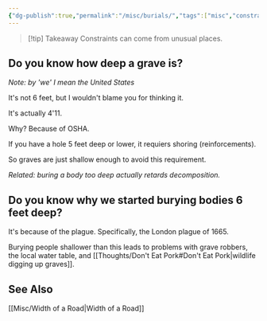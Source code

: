 ```yaml
---
{"dg-publish":true,"permalink":"/misc/burials/","tags":["misc","constraints"],"noteIcon":""}
---
```



>[!tip] Takeaway
>Constraints can come from unusual places.

## Do you know how deep a grave is?

*Note: by 'we' I mean the United States*

It's not 6 feet, but I wouldn't blame you for thinking it.

It's actually 4'11. 

Why? Because of OSHA.

If you have a hole 5 feet deep or lower, it requiers shoring (reinforcements).

So graves are just shallow enough to avoid this requirement.

*Related: buring a body too deep actually retards decomposition.*

## Do you know why we started burying bodies 6 feet deep?

It's because of the plague. Specifically, the London plague of 1665. 

Burying people shallower than this leads to problems with grave robbers, the local water table, and [[Thoughts/Don't Eat Pork#Don't Eat Pork\|wildlife digging up graves]].


## See Also 
[[Misc/Width of a Road\|Width of a Road]]